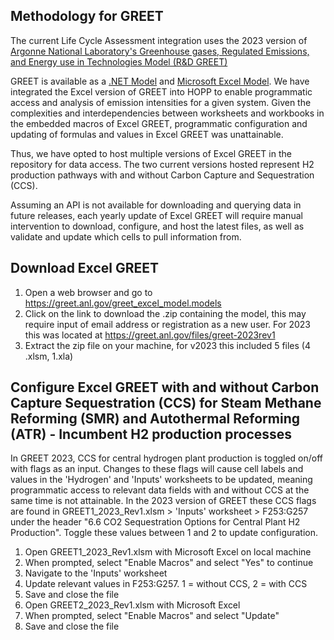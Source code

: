 ## Methodology for GREET

The current Life Cycle Assessment integration uses the 2023 version of [Argonne National Laboratory's Greenhouse gases, Regulated Emissions, and Energy use in Technologies Model (R&D GREET)](https://greet.anl.gov/greet.models)

GREET is available as a [.NET Model](https://greet.anl.gov/index.php?content=greetdotnet) and [Microsoft Excel Model](https://greet.anl.gov/greet_excel_model.models). We have integrated the Excel version of GREET into HOPP to enable programmatic access and analysis of emission intensities for a given system. Given the complexities and interdependencies between worksheets and workbooks in the embedded macros of Excel GREET, programmatic configuration and updating of formulas and values in Excel GREET was unattainable.

Thus, we have opted to host multiple versions of Excel GREET in the repository for data access. The two current versions hosted represent H2 production pathways with and without Carbon Capture and Sequestration (CCS).

Assuming an API is not available for downloading and querying data in future releases, each yearly update of Excel GREET will require manual intervention to download, configure, and host the latest files, as well as validate and update which cells to pull information from.

## Download Excel GREET

1. Open a web browser and go to https://greet.anl.gov/greet_excel_model.models
2. Click on the link to download the .zip containing the model, this may require input of email address or registration as a new user. For 2023 this was located at https://greet.anl.gov/files/greet-2023rev1
3. Extract the zip file on your machine, for v2023 this included 5 files (4 .xlsm, 1.xla)

## Configure Excel GREET with and without Carbon Capture Sequestration (CCS) for Steam Methane Reforming (SMR) and Autothermal Reforming (ATR) - Incumbent H2 production processes

In GREET 2023, CCS for central hydrogen plant production is toggled on/off with flags as an input. Changes to these flags will cause cell labels and values in the 'Hydrogen' and 'Inputs' worksheets to be updated, meaning programmatic access to relevant data fields with and without CCS at the same time is not attainable. In the 2023 version of GREET these CCS flags are found in GREET1_2023_Rev1.xlsm > 'Inputs' worksheet > F253:G257 under the header "6.6 CO2 Sequestration Options for Central Plant H2 Production". Toggle these values between 1 and 2 to update configuration.

1. Open GREET1_2023_Rev1.xlsm with Microsoft Excel on local machine
2. When prompted, select "Enable Macros" and select "Yes" to continue
3. Navigate to the 'Inputs' worksheet
4. Update relevant values in F253:G257. 1 = without CCS, 2 = with CCS
5. Save and close the file
6. Open GREET2_2023_Rev1.xlsm with Microsoft Excel
7. When prompted, select "Enable Macros" and select "Update"
8. Save and close the file